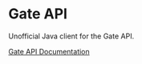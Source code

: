 # Gate API

Unofficial Java client for the Gate API.

[Gate API Documentation](https://www.gate.io/docs/apiv4/en/index.html#gate-api-v4)
